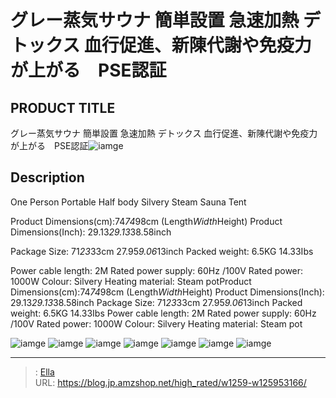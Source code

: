 # グレー蒸気サウナ 簡単設置 急速加熱 デトックス 血行促進、新陳代謝や免疫力が上がる　PSE認証


## PRODUCT TITLE 

グレー蒸気サウナ 簡単設置 急速加熱 デトックス 血行促進、新陳代謝や免疫力が上がる　PSE認証![iamge](https://b2bfiles1.gigab2b.cn/image/wkseller/14192/20221104_ad9f8df4b0388a6a3362e6310dd0f6e3.jpg)

## Description

One Person Portable Half body Silvery Steam Sauna Tent

Product Dimensions(cm):74*74*98cm (Length*Width*Height)
Product Dimensions(Inch): 29.13*29.13*38.58inch

Package Size: 71*23*33cm    27.95*9.06*13inch
Packed weight:  6.5KG   14.33Ibs

Power cable length: 2M
Rated power supply: 60Hz /100V
Rated power: 1000W
Colour: Silvery
Heating material: Steam potProduct Dimensions(cm):74*74*98cm (Length*Width*Height) Product Dimensions(Inch): 29.13*29.13*38.58inch
Package Size: 71*23*33cm    27.95*9.06*13inch Packed weight:  6.5KG   14.33Ibs
Power cable length: 2M Rated power supply: 60Hz /100V Rated power: 1000W Colour: Silvery Heating material: Steam pot







![iamge](https://b2bfiles1.gigab2b.cn/image/wkseller/14192/20221104_c746cc94f8ec204e5ebb2f53dfa11f94.jpg)
![iamge](https://b2bfiles1.gigab2b.cn/image/wkseller/14192/20221104_27aff17f0e8ee7a60df7991be022a851.jpg)
![iamge](https://b2bfiles1.gigab2b.cn/image/wkseller/14192/20221104_f1d05d7dd0597a330001969577ba6d5b.jpg)
![iamge](https://b2bfiles1.gigab2b.cn/image/wkseller/14192/20221104_89271c2121ef21275b9d12bc9fb1e2a3.jpg)
![iamge](https://b2bfiles1.gigab2b.cn/image/wkseller/14192/20220713_30746e4f40e67303467bafb55fad51ad.png)
![iamge](https://b2bfiles1.gigab2b.cn/image/wkseller/14192/20221104_77f0f7211741b96355bbe02f94843763.jpg)
![iamge](https://b2bfiles1.gigab2b.cn/image/wkseller/14192/20220713_1f2afeaae6a5a6df7a886c399ff079be.JPG)


---

> : [Ella](https://blog.jp.amzshop.net/)  
> URL: https://blog.jp.amzshop.net/high_rated/w1259-w125953166/  

